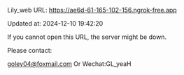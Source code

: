 Lily_web URL: https://ae6d-61-165-102-156.ngrok-free.app

Updated at: 2024-12-10 19:42:20

If you cannot open this URL, the server might be down.

Please contact: 

goley04@foxmail.com Or Wechat:GL_yeaH
